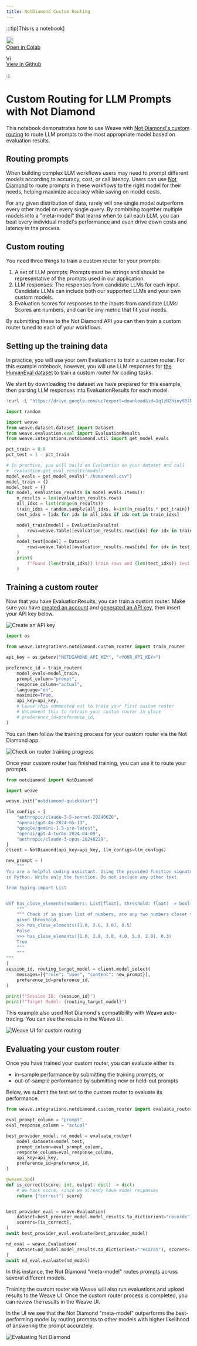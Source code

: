 ```yaml
---
title: NotDiamond Custom Routing
---
```



:::tip[This is a notebook]

<a href="https://colab.research.google.com/github/wandb/weave/blob/master/docs/./notebooks/notdiamond_custom_routing.ipynb" target="_blank" rel="noopener noreferrer" class="navbar__item navbar__link button button--secondary button--med margin-right--sm notebook-cta-button"><div><img src="https://upload.wikimedia.org/wikipedia/commons/archive/d/d0/20221103151430%21Google_Colaboratory_SVG_Logo.svg" alt="Open In Colab" height="20px" /><div>Open in Colab</div></div></a>

<a href="https://github.com/wandb/weave/blob/master/docs/./notebooks/notdiamond_custom_routing.ipynb" target="_blank" rel="noopener noreferrer" class="navbar__item navbar__link button button--secondary button--med margin-right--sm notebook-cta-button"><div><img src="https://upload.wikimedia.org/wikipedia/commons/9/91/Octicons-mark-github.svg" alt="View in Github" height="15px" /><div>View in Github</div></div></a>

:::



<!--- @wandbcode{intro-colab} -->


# Custom Routing for LLM Prompts with Not Diamond

This notebook demonstrates how to use Weave with [Not Diamond's custom routing](https://docs.notdiamond.ai/docs/router-training-quickstart) to route LLM prompts to the most appropriate model based on evaluation results.

## Routing prompts

When building complex LLM workflows users may need to prompt different models according to accuracy, cost, or call latency.
Users can use [Not Diamond](https://www.notdiamond.ai/) to route prompts in these workflows to the right model for their needs, helping maximize accuracy while saving on model costs.

For any given distribution of data, rarely will one single model outperform every other model on every single query. By combining together multiple models into a "meta-model" that learns when to call each LLM, you can beat every individual model's performance and even drive down costs and latency in the process.

## Custom routing

You need three things to train a custom router for your prompts:

1. A set of LLM prompts: Prompts must be strings and should be representative of the prompts used in our application.
1. LLM responses: The responses from candidate LLMs for each input. Candidate LLMs can include both our supported LLMs and your own custom models.
1. Evaluation scores for responses to the inputs from candidate LLMs: Scores are numbers, and can be any metric that fit your needs.

By submitting these to the Not Diamond API you can then train a custom router tuned to each of your workflows.


## Setting up the training data

In practice, you will use your own Evaluations to train a custom router. For this example notebook, however, you will use LLM responses
for [the HumanEval dataset](https://github.com/openai/human-eval) to train a custom router for coding tasks.

We start by downloading the dataset we have prepared for this example, then parsing LLM responses into EvaluationResults for each model.



```python
!curl -L "https://drive.google.com/uc?export=download&id=1q1zNZHioy9B7M-WRjsJPkfvFosfaHX38" -o humaneval.csv
```


```python
import random

import weave
from weave.dataset.dataset import Dataset
from weave.evaluation.eval import EvaluationResults
from weave.integrations.notdiamond.util import get_model_evals

pct_train = 0.8
pct_test = 1 - pct_train

# In practice, you will build an Evaluation on your dataset and call
# `evaluation.get_eval_results(model)`
model_evals = get_model_evals("./humaneval.csv")
model_train = {}
model_test = {}
for model, evaluation_results in model_evals.items():
    n_results = len(evaluation_results.rows)
    all_idxs = list(range(n_results))
    train_idxs = random.sample(all_idxs, k=int(n_results * pct_train))
    test_idxs = [idx for idx in all_idxs if idx not in train_idxs]

    model_train[model] = EvaluationResults(
        rows=weave.Table([evaluation_results.rows[idx] for idx in train_idxs])
    )
    model_test[model] = Dataset(
        rows=weave.Table([evaluation_results.rows[idx] for idx in test_idxs])
    )
    print(
        f"Found {len(train_idxs)} train rows and {len(test_idxs)} test rows for {model}."
    )
```

## Training a custom router

Now that you have EvaluationResults, you can train a custom router. Make sure you have [created an account](https://app.notdiamond.ai/keys) and
[generated an API key](https://app.notdiamond.ai/keys), then insert your API key below.

![Create an API key](/../docs/guides/integrations/imgs/notdiamond/api-keys.png)



```python
import os

from weave.integrations.notdiamond.custom_router import train_router

api_key = os.getenv("NOTDIAMOND_API_KEY", "<YOUR_API_KEY>")

preference_id = train_router(
    model_evals=model_train,
    prompt_column="prompt",
    response_column="actual",
    language="en",
    maximize=True,
    api_key=api_key,
    # Leave this commented out to train your first custom router
    # Uncomment this to retrain your custom router in place
    # preference_id=preference_id,
)
```

You can then follow the training process for your custom router via the Not Diamond app.

![Check on router training progress](/../docs/guides/integrations/imgs/notdiamond/router-preferences.png)


Once your custom router has finished training, you can use it to route your prompts.



```python
from notdiamond import NotDiamond

import weave

weave.init("notdiamond-quickstart")

llm_configs = [
    "anthropic/claude-3-5-sonnet-20240620",
    "openai/gpt-4o-2024-05-13",
    "google/gemini-1.5-pro-latest",
    "openai/gpt-4-turbo-2024-04-09",
    "anthropic/claude-3-opus-20240229",
]
client = NotDiamond(api_key=api_key, llm_configs=llm_configs)

new_prompt = (
    """
You are a helpful coding assistant. Using the provided function signature, write the implementation for the function
in Python. Write only the function. Do not include any other text.

from typing import List


def has_close_elements(numbers: List[float], threshold: float) -> bool:
    """
    """ Check if in given list of numbers, are any two numbers closer to each other than
    given threshold.
    >>> has_close_elements([1.0, 2.0, 3.0], 0.5)
    False
    >>> has_close_elements([1.0, 2.8, 3.0, 4.0, 5.0, 2.0], 0.3)
    True
    """
    """
"""
)
session_id, routing_target_model = client.model_select(
    messages=[{"role": "user", "content": new_prompt}],
    preference_id=preference_id,
)

print(f"Session ID: {session_id}")
print(f"Target Model: {routing_target_model}")
```

This example also used Not Diamond's compatibility with Weave auto-tracing. You can see the results in the Weave UI.

![Weave UI for custom routing](/../docs/guides/integrations/imgs/notdiamond/weave-trace.png)


## Evaluating your custom router

Once you have trained your custom router, you can evaluate either its

- in-sample performance by submitting the training prompts, or
- out-of-sample performance by submitting new or held-out prompts

Below, we submit the test set to the custom router to evaluate its performance.



```python
from weave.integrations.notdiamond.custom_router import evaluate_router

eval_prompt_column = "prompt"
eval_response_column = "actual"

best_provider_model, nd_model = evaluate_router(
    model_datasets=model_test,
    prompt_column=eval_prompt_column,
    response_column=eval_response_column,
    api_key=api_key,
    preference_id=preference_id,
)
```


```python
@weave.op()
def is_correct(score: int, output: dict) -> dict:
    # We hack score, since we already have model responses
    return {"correct": score}


best_provider_eval = weave.Evaluation(
    dataset=best_provider_model.model_results.to_dict(orient="records"),
    scorers=[is_correct],
)
await best_provider_eval.evaluate(best_provider_model)

nd_eval = weave.Evaluation(
    dataset=nd_model.model_results.to_dict(orient="records"), scorers=[is_correct]
)
await nd_eval.evaluate(nd_model)
```

In this instance, the Not Diamond "meta-model" routes prompts across several different models.

Training the custom router via Weave will also run evaluations and upload results to the Weave UI. Once the custom router process is completed, you can review the results in the Weave UI.

In the UI we see that the Not Diamond "meta-model" outperforms the best-performing model by routing prompts to other models with higher likelihood of answering the prompt accurately.

![Evaluating Not Diamond](/../docs/guides/integrations/imgs/notdiamond/evaluations.png)

